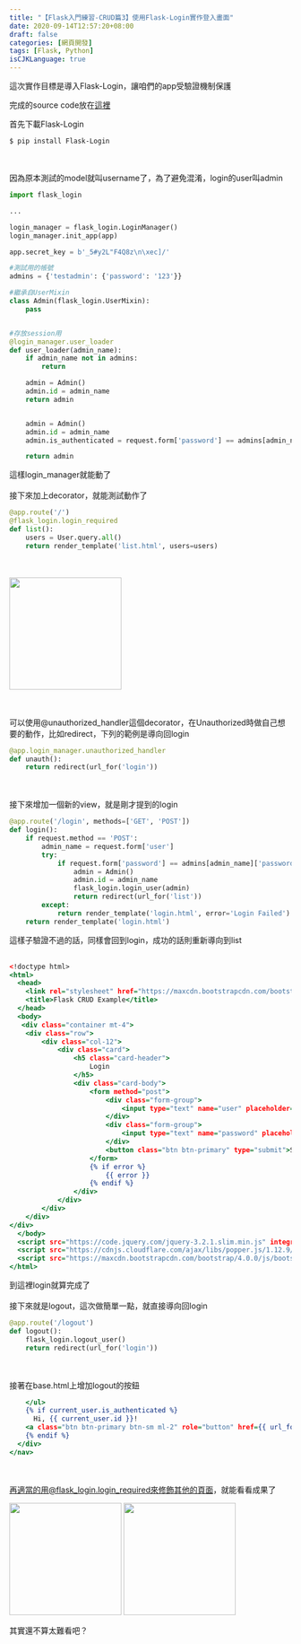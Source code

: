 ```yaml
---
title: "【Flask入門練習-CRUD篇3】使用Flask-Login實作登入畫面"
date: 2020-09-14T12:57:20+08:00
draft: false
categories: [網頁開發]
tags: [Flask, Python]
isCJKLanguage: true
---
```

這次實作目標是導入Flask-Login，讓咱們的app受驗證機制保護
<!--more-->
完成的source code放在[這裡](https://github.com/mikanbearer/flask_crud_example/releases/tag/append_login_page)
  
首先下載Flask-Login
```
$ pip install Flask-Login
```
<br></br>
因為原本測試的model就叫username了，為了避免混淆，login的user叫admin
```:app/app.py
import flask_login

...

login_manager = flask_login.LoginManager()
login_manager.init_app(app)

app.secret_key = b'_5#y2L"F4Q8z\n\xec]/'

#測試用的帳號
admins = {'testadmin': {'password': '123'}}

#繼承自UserMixin
class Admin(flask_login.UserMixin):
    pass


#存放session用
@login_manager.user_loader
def user_loader(admin_name):
    if admin_name not in admins:
        return

    admin = Admin()
    admin.id = admin_name
    return admin


    admin = Admin()
    admin.id = admin_name
    admin.is_authenticated = request.form['password'] == admins[admin_name]['password']

    return admin
```
這樣login_manager就能動了
<br></br>
接下來加上decorator，就能測試動作了
```py
@app.route('/')
@flask_login.login_required
def list():
    users = User.query.all()
    return render_template('list.html', users=users)
```
<br></br>
<img style="display:inline;" width="200" src="1.png">

  
<br></br>
可以使用@unauthorized_handler這個decorator，在Unauthorized時做自己想要的動作，比如redirect，下列的範例是導向回login
```:app/app.py
@app.login_manager.unauthorized_handler
def unauth():
    return redirect(url_for('login'))
```
<br></br>
接下來增加一個新的view，就是剛才提到的login
```:app/app.py
@app.route('/login', methods=['GET', 'POST'])
def login():
    if request.method == 'POST':
        admin_name = request.form['user']
        try:
            if request.form['password'] == admins[admin_name]['password']:
                admin = Admin()
                admin.id = admin_name
                flask_login.login_user(admin)
                return redirect(url_for('list'))
        except:
            return render_template('login.html', error='Login Failed')
    return render_template('login.html')
```
這樣子驗證不過的話，同樣會回到login，成功的話則重新導向到list
<br></br>
```:app/template/login.html
<!doctype html>
<html>
  <head>
    <link rel="stylesheet" href="https://maxcdn.bootstrapcdn.com/bootstrap/4.0.0/css/bootstrap.min.css" integrity="sha384-Gn5384xqQ1aoWXA+058RXPxPg6fy4IWvTNh0E263XmFcJlSAwiGgFAW/dAiS6JXm" crossorigin="anonymous">
    <title>Flask CRUD Example</title>
  </head>
  <body>
   <div class="container mt-4">
    <div class="row">
        <div class="col-12">
            <div class="card">
                <h5 class="card-header">
                    Login
                </h5>
                <div class="card-body">
                    <form method="post">
                        <div class="form-group">
                            <input type="text" name="user" placeholder="Username" class="form-control">
                        </div>
                        <div class="form-group">
                            <input type="text" name="password" placeholder="Password" class="form-control">
                        </div>
                        <button class="btn btn-primary" type="submit">Submit</button>
                    </form>
                    {% if error %}
                        {{ error }}
                    {% endif %}
                </div>
            </div>
        </div>
    </div>
</div>
  </body>
  <script src="https://code.jquery.com/jquery-3.2.1.slim.min.js" integrity="sha384-KJ3o2DKtIkvYIK3UENzmM7KCkRr/rE9/Qpg6aAZGJwFDMVNA/GpGFF93hXpG5KkN" crossorigin="anonymous"></script>
  <script src="https://cdnjs.cloudflare.com/ajax/libs/popper.js/1.12.9/umd/popper.min.js" integrity="sha384-ApNbgh9B+Y1QKtv3Rn7W3mgPxhU9K/ScQsAP7hUibX39j7fakFPskvXusvfa0b4Q" crossorigin="anonymous"></script>
  <script src="https://maxcdn.bootstrapcdn.com/bootstrap/4.0.0/js/bootstrap.min.js" integrity="sha384-JZR6Spejh4U02d8jOt6vLEHfe/JQGiRRSQQxSfFWpi1MquVdAyjUar5+76PVCmYl" crossorigin="anonymous"></script>
</html>
```
到這裡login就算完成了
<br></br>
接下來就是logout，這次做簡單一點，就直接導向回login
```:app/app.py
@app.route('/logout')
def logout():
    flask_login.logout_user()
    return redirect(url_for('login'))
```
<br></br>
接著在base.html上增加logout的按鈕
```:app/templates/base.html {linenos=table, linenostart=21, hl_lines=["2-5"]}
    </ul>
    {% if current_user.is_authenticated %}
      Hi, {{ current_user.id }}!
    <a class="btn btn-primary btn-sm ml-2" role="button" href={{ url_for('logout') }}>Logout</a>
    {% endif %}
  </div>
</nav>
```
<br></br>
再適當的用@flask_login.login_required來修飾其他的頁面，就能看看成果了

<img style="display:inline;" width="200" src="2.png">
<img style="display:inline;" width="200" src="3.png">

其實還不算太難看吧？